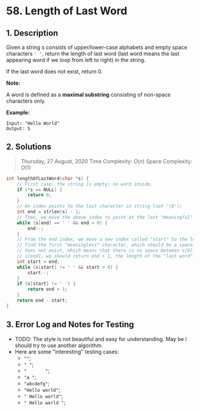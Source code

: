 # 58. Length of Last Word

## 1. Description

Given a string s consists of upper/lower-case alphabets and empty space characters `' '`, return the length of last word (last word means the last appearing word if we loop from left to right) in the string.

If the last word does not exist, return 0.

**Note:**

A word is defined as a **maximal substring** consisting of non-space characters only.

**Example:**

```
Input: "Hello World"
Output: 5
```

## 2. Solutions

> Thursday, 27 August, 2020
> Time Complexity: $O(n)$
> Space Complexity: $O(1)$

```C
int lengthOfLastWord(char *s) {
    // First case: the string is empty; no word inside.
    if (*s == NULL) {
        return 0;
    }
    // An index points to the last character in string (not '\0');
    int end = strlen(s) - 1;
    // Then, we move the above index to point at the last "meaningful" character.
    while (s[end] == ' ' && end > 0) {
        end--;
    }
    // From the end index, we move a new index called "start" to the left to
    // find the first "meaningless" character, which should be a space. If it
    // does not exist, which means that there is no space between s[0] and
    // s[end], we should return end + 1, the length of the "last word".
    int start = end;
    while (s[start] != ' ' && start > 0) {
        start--;
    }
    if (s[start] != ' ') {
        return end + 1;
    }
    return end - start;
}
```

## 3. Error Log and Notes for Testing

- TODO: The style is not beautiful and easy for understanding. May be I should try to use another algorithm.
- Here are some "interesting" testing cases:
  - `""`;
  - `" "`;
  - `"       "`;
  - `"a "`;
  - `"abcdefg"`;
  - `"Hello world"`;
  - `" Hello world"`;
  - `" Hello world "`;
